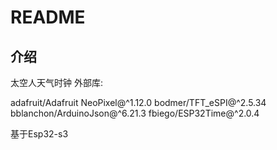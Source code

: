 # README

## 介绍
太空人天气时钟
外部库:

adafruit/Adafruit NeoPixel@^1.12.0
bodmer/TFT_eSPI@^2.5.34
bblanchon/ArduinoJson@^6.21.3
fbiego/ESP32Time@^2.0.4

基于Esp32-s3